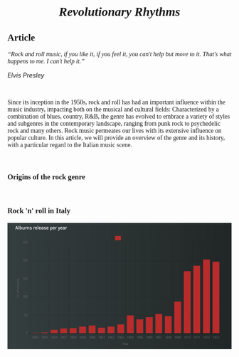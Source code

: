 <!DOCTYPE html>
<html>
<head>
</head>
<body>

<h1 style="font-family:calibri; text-align:center;"> <i> Revolutionary Rhythms </i> </h1>

<h2 style="font-family:calibri;"> Article </h2>
<p style="font-family:calibri;"> <i> “Rock and roll music, if you like it, if you feel it, you can't help but move to it. That's what happens to me. I can't help it.”
</i></p>
<p> <i> Elvis Presley </i> </p>
<br>

<p style="font-family:calibri;"> Since its inception in the 1950s, rock and roll has had an important influence within the music industry, impacting both on the musical and cultural fields: Characterized by a combination of blues, country, R&B, the genre has evolved to embrace a variety of styles and subgenres in the contemporary landscape, ranging from punk rock to psychedelic rock and many others.
Rock music permeates our lives with its extensive influence on popular culture. In this article, we will provide an overview of the genre and its history, with a particular regard to the Italian music scene.
</p>
<br>

<h3 style="font-family:calibri;"> Origins of the rock genre </h3>

<br>

<h3 style="font-family:calibri;"> Rock 'n' roll in Italy </h3>
<img align="left" src="Upload/Barchart.jpg"; width="546" height="284"> 

</body>
</html>
